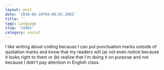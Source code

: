 ```yaml
---
layout: post
date: '2018-06-24T04:00:01.306Z'
title: ''
tags: Language
slug: '14401'
category: social
---
```

I like writing about coding because I can put punctuation marks outside of quotation marks and know that my readers will (a) not even notice because it looks right to them or (b) realize that I&#39;m doing it on purpose and not because I didn&#39;t pay attention in English class.
